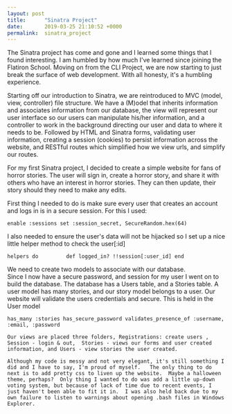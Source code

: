 ```yaml
---
layout: post
title:      "Sinatra Project"
date:       2019-03-25 21:10:52 +0000
permalink:  sinatra_project
---
```



The Sinatra project has come and gone and I learned some things that I found interesting.  I am humbled by how much I've learned since joining the Flatiron School.  Moving on from the CLI Project, we are now starting to just break the surface of web development.  With all honesty, it's a humbling experience.  

Starting off our introduction to Sinatra, we are reintroduced to MVC (model, view, controller) file structure.  We have a (M)odel that inherits information and associates information from our database, the view will represent our user interface so our users can manipulate his/her information, and a controller to work in the background directing our user and data to where it needs to be.  Followed by HTML and Sinatra forms, validating user information, creating a session (cookies) to persist information across the website, and  RESTful routes which simplified how we view urls, and simplify our routes. 

For my first Sinatra project, I decided to create a simple website for fans of horror stories.  The user will sign in, create a horror story, and share it with others who have an interest in horror stories. They can then update, their story should they need to make any edits.

First thing I needed to do is make sure every user that creates an account and logs in is in a secure session.  For this I used:  

`enable :sessions set :session_secret, SecureRandom.hex(64)`

I also needed to ensure the user's data will not be hijacked so I set up a nice little helper method to check the user[:id]

`helpers do        
   def logged_in?
   !!session[:user_id]
end`

We need to create two models to associate with our database.  
Since I now have a secure password, and session for my user I went on to build the database.  The database has a Users table, and a Stories table.  A user model has many stories, and our story model belongs to a user. Our website will validate the users credentials and secure.  This is held in the User model

`has_many :stories
  has_secure_password
  validates_presence_of :username, :email, :password`
	
	Our views are placed three folders, Registrations: create users , Session - login & out,  Stories - views our forms and user created information, and Users - view stories the user created.
	
	Although my code is messy and not very elegant, it's still something I did and I have to say, I'm proud of myself.   The only thing to do next is to add pretty css to liven up the website.  Maybe a halloween theme, perhaps?  Only thing I wanted to do was add a little up-down voting system, but because of lack of time due to recent events, I just haven't been able to fit it in.  I was also held back due to my own failure to listen to warnings about opening .bash files in Windows Explorer.  
